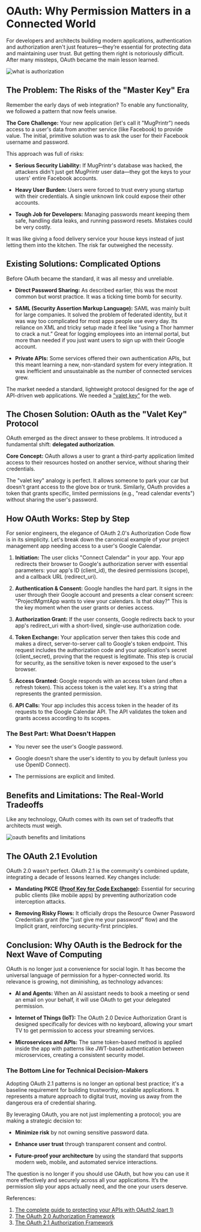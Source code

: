 # OAuth: Why Permission Matters in a Connected World

For developers and architects building modern applications, authentication and authorization aren't just features—they’re essential for protecting data and maintaining user trust. But getting them right is notoriously difficult. After many missteps, OAuth became the main lesson learned.

![what is authorization](./media/what-is-authorization.jpg)

## The Problem: The Risks of the "Master Key" Era

Remember the early days of web integration? To enable any functionality, we followed a pattern that now feels unwise.

**The Core Challenge:** Your new application (let's call it "MugPrintr") needs access to a user's data from another service (like Facebook) to provide value. The initial, primitive solution was to ask the user for their Facebook username and password.

This approach was full of risks:

- **Serious Security Liability:** If MugPrintr's database was hacked, the attackers didn't just get MugPrintr user data—they got the keys to your users' entire Facebook accounts.

- **Heavy User Burden:** Users were forced to trust every young startup with their  credentials. A single unknown link could expose their other accounts.

- **Tough Job for Developers:** Managing passwords meant keeping them safe, handling data leaks, and running password resets. Mistakes could be very costly.

It was like giving a food delivery service your house keys instead of just letting them into the kitchen. The risk far outweighed the necessity.

## Existing Solutions: Complicated Options

Before OAuth became the standard, it was all messy and unreliable.

- **Direct Password Sharing:** As described earlier, this was the most common but worst practice. It was a ticking time bomb for security.

- **SAML (Security Assertion Markup Language):** SAML was mainly built for large companies. It solved the problem of federated identity, but it was way too complicated for most apps people use every day. Its reliance on XML and tricky setup made it feel like “using a Thor hammer to crack a nut.” Great for logging employees into an internal portal, but more than needed if you just want users to sign up with their Google account.

- **Private APIs:** Some services offered their own authentication APIs, but this meant learning a new, non-standard system for every integration. It was inefficient and unsustainable as the number of connected services grew.

The market needed a standard, lightweight protocol designed for the age of API-driven web applications. We needed a ["valet key"](https://carsmithmidlands.co.uk/blog/what-is-a-valet-key/) for the web.

## The Chosen Solution: OAuth as the "Valet Key" Protocol
OAuth emerged as the direct answer to these problems. It introduced a fundamental shift: **delegated authorization**.

**Core Concept:** OAuth allows a user to grant a third-party application limited access to their resources hosted on another service, without sharing their credentials.

The "valet key" analogy is perfect. It allows someone to park your car but doesn't grant access to the glove box or trunk. Similarly, OAuth provides a token that grants specific, limited permissions (e.g., "read calendar events") without sharing the user's password.

## How OAuth Works: Step by Step

For senior engineers, the elegance of OAuth 2.0's Authorization Code flow is in its simplicity. Let's break down the canonical example of your project management app needing access to a user's Google Calendar.

1. **Initiation:** The user clicks "Connect Calendar" in your app. Your app redirects their browser to Google's authorization server with essential parameters: your app's ID (client_id), the desired permissions (scope), and a callback URL (redirect_uri).

2. **Authentication & Consent:** Google handles the hard part. It signs in the user through their Google account and presents a clear consent screen: "ProjectMgmtApp wants to view your calendars. Is that okay?" This is the key moment when the user grants or denies access.

3. **Authorization Grant:** If the user consents, Google redirects back to your app's redirect_uri with a short-lived, single-use authorization code.

4. **Token Exchange:** Your application server then takes this code and makes a direct, server-to-server call to Google's token endpoint. This request includes the authorization code and your application's secret (client_secret), proving that the request is legitimate. This step is crucial for security, as the sensitive token is never exposed to the user's browser.

5. **Access Granted:** Google responds with an access token (and often a refresh token). This access token is the valet key. It's a string that represents the granted permission.

6. **API Calls:** Your app includes this access token in the header of its requests to the Google Calendar API. The API validates the token and grants access according to its scopes.

### The Best Part: What Doesn't Happen

- You never see the user's Google password.

- Google doesn't share the user's identity to you by default (unless you use OpenID Connect).

- The permissions are explicit and limited.

## Benefits and Limitations: The Real-World Tradeoffs

Like any technology, OAuth comes with its own set of tradeoffs that architects must weigh.

![oauth benefits and limitations](./media/oauth_benefits_and_limitations.png)

<!-- ### Benefits

- **Enhanced Security:** The biggest advantage. You avoid storing passwords, shifting the liability of credential management to giants like Google, Microsoft, or Amazon, whose security investments are immense (MFA, threat detection, etc.).

- **Improved User Experience:** "Sign in with Google" is a one-click action that reduces friction and eliminates the need to remember another password.

- **Standardization:** A single, widely adopted protocol means developers learn one flow for thousands of APIs, reducing integration time and complexity.

- **Fine-Grained Control:** Scopes allow users to grant least-privilege access, and tokens can be revoked at any time without affecting the user's master password.

### Limitations

- **Implementation Complexity:** While the concept is simple, correctly implementing the flows (especially state parameters, PKCE, and secure token storage) is non-trivial. The advice is the same everywhere: use a well-audited library, never build it from scratch.

- **Evolution of Threats:** The risk moves from stolen password databases to smarter phishing (tricking users to give access to fake apps) and mistakes in how apps implement OAuth.

- **Third-Party Dependency:** If users travel to a country where the provider (like Google) is blocked, they might not be able to log in. -->

## The OAuth 2.1 Evolution

OAuth 2.0 wasn't perfect. OAuth 2.1 is the community's combined update, integrating a decade of lessons learned. Key changes include:

- **Mandating PKCE ([Proof Key for Code Exchange](https://oauth.net/2/pkce/)):** Essential for securing public clients (like mobile apps) by preventing authorization code interception attacks.

- **Removing Risky Flows:** It officially drops the Resource Owner Password Credentials grant (the "just give me your password" flow) and the Implicit grant, reinforcing security-first principles.

## Conclusion: Why OAuth is the Bedrock for the Next Wave of Computing

OAuth is no longer just a convenience for social login. It has become the universal language of permission for a hyper-connected world. Its relevance is growing, not diminishing, as technology advances:

- **AI and Agents:** When an AI assistant needs to book a meeting or send an email on your behalf, it will use OAuth to get your delegated permission.

- **Internet of Things (IoT):** The OAuth 2.0 Device Authorization Grant is designed specifically for devices with no keyboard, allowing your smart TV to get permission to access your streaming services.

- **Microservices and APIs:** The same token-based method is applied inside the app with patterns like JWT-based authentication between microservices, creating a consistent security model.

### The Bottom Line for Technical Decision-Makers
Adopting OAuth 2.1 patterns is no longer an optional best practice; it's a baseline requirement for building trustworthy, scalable applications. It represents a mature approach to digital trust, moving us away from the dangerous era of credential sharing.

By leveraging OAuth, you are not just implementing a protocol; you are making a strategic decision to:

- **Minimize risk** by not owning sensitive password data.

- **Enhance user trust** through transparent consent and control.

- **Future-proof your architecture** by using the standard that supports modern web, mobile, and automated service interactions.

The question is no longer if you should use OAuth, but how you can use it more effectively and securely across all your applications. It’s the permission slip your apps actually need, and the one your users deserve.

References:
1. [The complete guide to protecting your APIs with OAuth2 (part 1)](https://stackoverflow.blog/2022/12/22/the-complete-guide-to-protecting-your-apis-with-oauth2/)
2. [The OAuth 2.0 Authorization Framework](https://datatracker.ietf.org/doc/html/rfc6749)
3. [The OAuth 2.1 Authorization Framework](https://www.ietf.org/archive/id/draft-ietf-oauth-v2-1-09.html)
